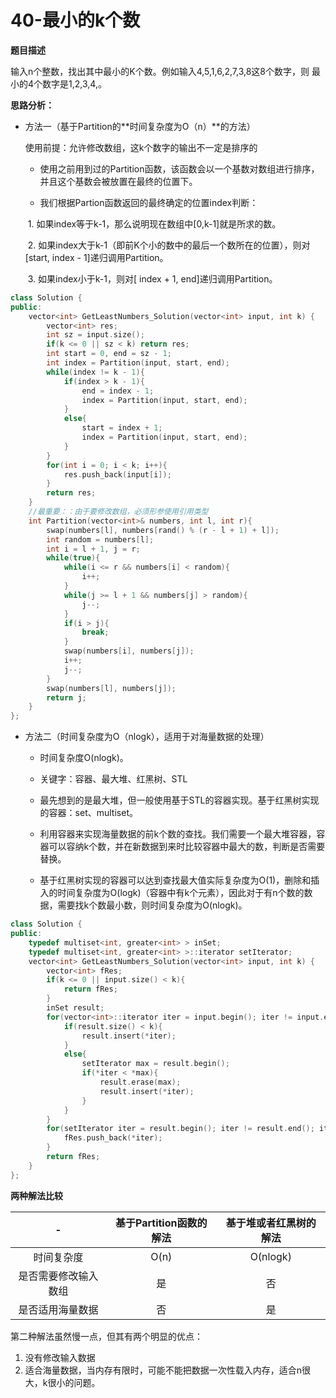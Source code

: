 # 40-最小的k个数

**题目描述**

输入n个整数，找出其中最小的K个数。例如输入4,5,1,6,2,7,3,8这8个数字，则                                                                                      最小的4个数字是1,2,3,4,。

**思路分析：**

- 方法一（基于Partition的**时间复杂度为O（n）**的方法）

  使用前提：允许修改数组，这k个数字的输出不一定是排序的

  - 使用之前用到过的Partition函数，该函数会以一个基数对数组进行排序，并且这个基数会被放置在最终的位置下。

  - 我们根据Partion函数返回的最终确定的位置index判断：

  ​		1. 如果index等于k-1，那么说明现在数组中[0,k-1]就是所求的数。	

  ​		2. 如果index大于k-1（即前K个小的数中的最后一个数所在的位置），则对[start, index - 1]递归调用Partition。

  ​		3. 如果index小于k-1，则对[ index + 1, end]递归调用Partition。

```c++
class Solution {
public:
    vector<int> GetLeastNumbers_Solution(vector<int> input, int k) {
        vector<int> res;
        int sz = input.size();
        if(k <= 0 || sz < k) return res;
        int start = 0, end = sz - 1;
        int index = Partition(input, start, end);
        while(index != k - 1){
            if(index > k - 1){
                end = index - 1;
                index = Partition(input, start, end);
            }
            else{
                start = index + 1;
                index = Partition(input, start, end);
            }
        }
        for(int i = 0; i < k; i++){
            res.push_back(input[i]);
        }
        return res;
    }
    //最重要：：由于要修改数组，必须形参使用引用类型
    int Partition(vector<int>& numbers, int l, int r){
        swap(numbers[l], numbers[rand() % (r - l + 1) + l]);
        int random = numbers[l];
        int i = l + 1, j = r;
        while(true){
            while(i <= r && numbers[i] < random){
                i++;
            }
            while(j >= l + 1 && numbers[j] > random){
                j--;
            }
            if(i > j){
                break;
            }
            swap(numbers[i], numbers[j]);
            i++;
            j--;
        }
        swap(numbers[l], numbers[j]);
        return j;
    }
};
```

- 方法二（时间复杂度为O（nlogk），适用于对海量数据的处理）

  - 时间复杂度O(nlogk)。

  - 关键字：容器、最大堆、红黑树、STL

  - 最先想到的是最大堆，但一般使用基于STL的容器实现。基于红黑树实现的容器：set、multiset。
  - 利用容器来实现海量数据的前k个数的查找。我们需要一个最大堆容器，容器可以容纳k个数，并在新数据到来时比较容器中最大的数，判断是否需要替换。
  - 基于红黑树实现的容器可以达到查找最大值实际复杂度为O(1)，删除和插入的时间复杂度为O(logk)（容器中有k个元素），因此对于有n个数的数据，需要找k个数最小数，则时间复杂度为O(nlogk)。

```c++
class Solution {
public:
    typedef multiset<int, greater<int> > inSet;
    typedef multiset<int, greater<int> >::iterator setIterator;
    vector<int> GetLeastNumbers_Solution(vector<int> input, int k) {
        vector<int> fRes;
        if(k <= 0 || input.size() < k){
            return fRes;
        }
        inSet result;
        for(vector<int>::iterator iter = input.begin(); iter != input.end(); iter++){
            if(result.size() < k){
                result.insert(*iter);
            }
            else{
                setIterator max = result.begin();
                if(*iter < *max){
                    result.erase(max);
                    result.insert(*iter);
                }
            }
        }
        for(setIterator iter = result.begin(); iter != result.end(); iter++){
            fRes.push_back(*iter);
        }
        return fRes;
    }
};
```

**两种解法比较**

|          -           | 基于Partition函数的解法 | 基于堆或者红黑树的解法 |
| :------------------: | :---------------------: | :--------------------: |
|      时间复杂度      |          O(n)           |        O(nlogk)        |
| 是否需要修改输入数组 |           是            |           否           |
|   是否适用海量数据   |           否            |           是           |

第二种解法虽然慢一点，但其有两个明显的优点：

1. 没有修改输入数据
2. 适合海量数据，当内存有限时，可能不能把数据一次性载入内存，适合n很大，k很小的问题。